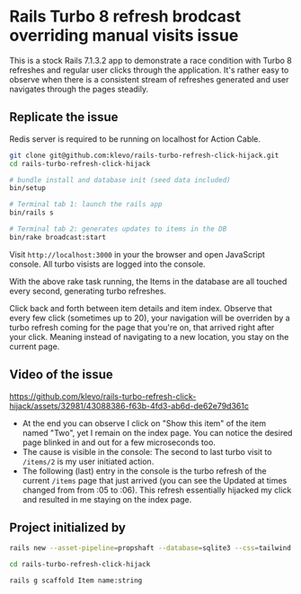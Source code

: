 # Rails Turbo 8 refresh brodcast overriding manual visits issue

This is a stock Rails 7.1.3.2 app to demonstrate a race condition with Turbo 8 refreshes and regular user clicks through the application.
It's rather easy to observe when there is a consistent stream of refreshes generated and user navigates through the pages steadily.

## Replicate the issue

Redis server is required to be running on localhost for Action Cable.

```sh
git clone git@github.com:klevo/rails-turbo-refresh-click-hijack.git
cd rails-turbo-refresh-click-hijack

# bundle install and database init (seed data included)
bin/setup

# Terminal tab 1: launch the rails app
bin/rails s

# Terminal tab 2: generates updates to items in the DB
bin/rake broadcast:start
```

Visit `http://localhost:3000` in your the browser and open JavaScript console. All turbo visists are logged into the console.

With the above rake task running, the Items in the database are all touched every second, generating turbo refreshes. 

Click back and forth between item details and item index. Observe that every few click (sometimes up to 20),
your navigation will be overriden by a turbo refresh coming for the page that you're on, that arrived right after your click.
Meaning instead of navigating to a new location, you stay on the current page.

## Video of the issue

https://github.com/klevo/rails-turbo-refresh-click-hijack/assets/32981/43088386-f63b-4fd3-ab6d-de62e79d361c

* At the end you can observe I click on "Show this item" of the item named "Two", yet I remain on the index page. You can notice the desired page blinked in and out for a few microseconds too.
* The cause is visible in the console: The second to last turbo visit to `/items/2` is my user initiated action.
* The following (last) entry in the console is the turbo refresh of the current `/items` page that just arrived (you can see the Updated at times changed from from :05 to :06). This refresh essentially hijacked my click and resulted in me staying on the index page.

## Project initialized by

```sh
rails new --asset-pipeline=propshaft --database=sqlite3 --css=tailwind rails-turbo-refresh-click-hijack

cd rails-turbo-refresh-click-hijack

rails g scaffold Item name:string
```
